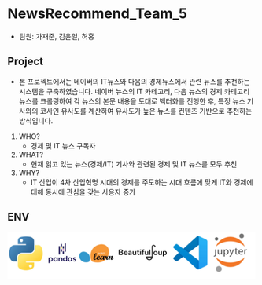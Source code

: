 # NewsRecommend_Team_5
- 팀원: 가재준, 김윤일, 허홍

## Project
- 본 프로젝트에서는 네이버의 IT뉴스와 다음의 경제뉴스에서 관련 뉴스를 추천하는 시스템을 구축하였습니다. 네이버 뉴스의 IT 카테고리, 다음 뉴스의 경제 카테고리 뉴스를 크롤링하여 각 뉴스의 본문 내용을 토대로 벡터화를 진행한 후, 특정 뉴스 기사와의 코사인 유사도를 계산하여 유사도가 높은 뉴스를 컨텐츠 기반으로 추천하는 방식입니다. 



1. WHO?
    - 경제 및 IT 뉴스 구독자
2. WHAT? 
    - 현재 읽고 있는 뉴스(경제/IT) 기사와 관련된 경제 및 IT 뉴스를 모두 추천
3. WHY?
    - IT 산업이 4차 산업혁명 시대의 경제를 주도하는 시대 흐름에 맞게  IT와 경제에 대해 동시에 관심을 갖는 사용자 증가

## ENV
![environment](./env.png)
